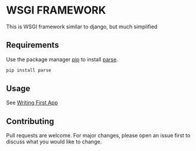 # WSGI FRAMEWORK

This is WSGI framework similar to django, but much simplified

## Requirements

Use the package manager [pip](https://pip.pypa.io/en/stable/) to install [parse](https://pypi.org/project/parse/).

```bash
pip install parse
```


## Usage
See [Writing First App]('/docs/FIRST_APP.md')

## Contributing
Pull requests are welcome. For major changes, please open an issue first to discuss what you would like to change.
